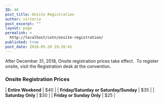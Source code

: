 ```yaml
---
ID: 48
post_title: Onsite Registration
author: victoria
post_excerpt: ""
layout: page
permalink: >
  http://localhost/cotn/onsite-registration/
published: true
post_date: 2018-05-20 19:28:41
---
```

After December 31, 2018, Onsite registration prices take effect.  To register onsite, visit the Registration desk at the convention.
### Onsite Registration Prices
| **Entire Weekend**                     | $40 |
| **Friday/Saturday or Saturday/Sunday** | $35 |
| **Saturday Only**                      | $30 |
| **Friday or Sunday Only**              | $25 |